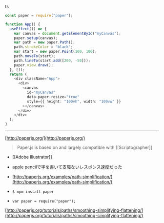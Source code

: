
ts

```typescript
const paper = require("paper");

function App() {
  useEffect(() => {
    var canvas = document.getElementById("myCanvas");
    paper.setup(canvas);
    var path = new paper.Path();
    path.strokeColor = "black";
    var start = new paper.Point(100, 100);
    path.moveTo(start);
    path.lineTo(start.add([200, -50]));
    paper.view.draw();
  }, []);
  return (
    <div className="App">
      <div>
        <canvas
          id="myCanvas"
          data-paper-resize="true"
          style={{ height: "100vh", width: "100vw" }}
        ></canvas>
      </div>
    </div>
  );
}
```



---
[http://paperjs.org/](http://paperjs.org/)

> Paper.js is based on and largely compatible with [[Scriptographer]]
- [[Adobe Illustrator]]

- apple pencilで字を書いて支障ないレスポンス速度だった
- [http://paperjs.org/examples/path-simplification/](http://paperjs.org/examples/path-simplification/)

- `$ npm install paper`
- `var paper = require("paper");`

[http://paperjs.org/tutorials/paths/smoothing-simplifying-flattening/](http://paperjs.org/tutorials/paths/smoothing-simplifying-flattening/)
